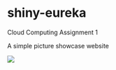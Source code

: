 # shiny-eureka
Cloud Computing Assignment 1

A simple picture showcase website

![](http://owatmapyv.bkt.gdipper.com/Home%20Photo%20Library.png)
